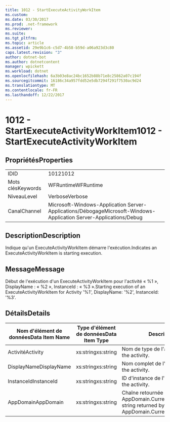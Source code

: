 ```yaml
---
title: 1012 - StartExecuteActivityWorkItem
ms.custom: 
ms.date: 03/30/2017
ms.prod: .net-framework
ms.reviewer: 
ms.suite: 
ms.tgt_pltfrm: 
ms.topic: article
ms.assetid: 29e9b1c6-c5d7-4b58-b59d-a06a923d3c80
caps.latest.revision: "3"
author: dotnet-bot
ms.author: dotnetcontent
manager: wpickett
ms.workload: dotnet
ms.openlocfilehash: 6a3b03e8ac24bc1652b88b71e8c25862a07c194f
ms.sourcegitcommit: 16186c34a957fdd52e5db7294f291f7530ac9d24
ms.translationtype: MT
ms.contentlocale: fr-FR
ms.lasthandoff: 12/22/2017
---
```

# <a name="1012---startexecuteactivityworkitem"></a><span data-ttu-id="d5c6a-102">1012 - StartExecuteActivityWorkItem</span><span class="sxs-lookup"><span data-stu-id="d5c6a-102">1012 - StartExecuteActivityWorkItem</span></span>
## <a name="properties"></a><span data-ttu-id="d5c6a-103">Propriétés</span><span class="sxs-lookup"><span data-stu-id="d5c6a-103">Properties</span></span>  
  
|||  
|-|-|  
|<span data-ttu-id="d5c6a-104">ID</span><span class="sxs-lookup"><span data-stu-id="d5c6a-104">ID</span></span>|<span data-ttu-id="d5c6a-105">1012</span><span class="sxs-lookup"><span data-stu-id="d5c6a-105">1012</span></span>|  
|<span data-ttu-id="d5c6a-106">Mots clés</span><span class="sxs-lookup"><span data-stu-id="d5c6a-106">Keywords</span></span>|<span data-ttu-id="d5c6a-107">WFRuntime</span><span class="sxs-lookup"><span data-stu-id="d5c6a-107">WFRuntime</span></span>|  
|<span data-ttu-id="d5c6a-108">Niveau</span><span class="sxs-lookup"><span data-stu-id="d5c6a-108">Level</span></span>|<span data-ttu-id="d5c6a-109">Verbose</span><span class="sxs-lookup"><span data-stu-id="d5c6a-109">Verbose</span></span>|  
|<span data-ttu-id="d5c6a-110">Canal</span><span class="sxs-lookup"><span data-stu-id="d5c6a-110">Channel</span></span>|<span data-ttu-id="d5c6a-111">Microsoft-Windows-Application Server-Applications/Débogage</span><span class="sxs-lookup"><span data-stu-id="d5c6a-111">Microsoft-Windows-Application Server-Applications/Debug</span></span>|  
  
## <a name="description"></a><span data-ttu-id="d5c6a-112">Description</span><span class="sxs-lookup"><span data-stu-id="d5c6a-112">Description</span></span>  
 <span data-ttu-id="d5c6a-113">Indique qu'un ExecuteActivityWorkItem démarre l'exécution.</span><span class="sxs-lookup"><span data-stu-id="d5c6a-113">Indicates an ExecuteActivityWorkItem is starting execution.</span></span>  
  
## <a name="message"></a><span data-ttu-id="d5c6a-114">Message</span><span class="sxs-lookup"><span data-stu-id="d5c6a-114">Message</span></span>  
 <span data-ttu-id="d5c6a-115">Début de l'exécution d'un ExecuteActivityWorkItem pour l'activité « %1 », DisplayName : « %2 », InstanceId : « %3 ».</span><span class="sxs-lookup"><span data-stu-id="d5c6a-115">Starting execution of an ExecuteActivityWorkItem for Activity '%1', DisplayName: '%2', InstanceId: '%3'.</span></span>  
  
## <a name="details"></a><span data-ttu-id="d5c6a-116">Détails</span><span class="sxs-lookup"><span data-stu-id="d5c6a-116">Details</span></span>  
  
|<span data-ttu-id="d5c6a-117">Nom d'élément de données</span><span class="sxs-lookup"><span data-stu-id="d5c6a-117">Data Item Name</span></span>|<span data-ttu-id="d5c6a-118">Type d'élément de données</span><span class="sxs-lookup"><span data-stu-id="d5c6a-118">Data Item Type</span></span>|<span data-ttu-id="d5c6a-119">Description</span><span class="sxs-lookup"><span data-stu-id="d5c6a-119">Description</span></span>|  
|--------------------|--------------------|-----------------|  
|<span data-ttu-id="d5c6a-120">Activité</span><span class="sxs-lookup"><span data-stu-id="d5c6a-120">Activity</span></span>|<span data-ttu-id="d5c6a-121">xs:string</span><span class="sxs-lookup"><span data-stu-id="d5c6a-121">xs:string</span></span>|<span data-ttu-id="d5c6a-122">Nom de type de l'activité.</span><span class="sxs-lookup"><span data-stu-id="d5c6a-122">The type name of the activity.</span></span>|  
|<span data-ttu-id="d5c6a-123">DisplayName</span><span class="sxs-lookup"><span data-stu-id="d5c6a-123">DisplayName</span></span>|<span data-ttu-id="d5c6a-124">xs:string</span><span class="sxs-lookup"><span data-stu-id="d5c6a-124">xs:string</span></span>|<span data-ttu-id="d5c6a-125">Nom complet de l'activité.</span><span class="sxs-lookup"><span data-stu-id="d5c6a-125">The display name of the activity.</span></span>|  
|<span data-ttu-id="d5c6a-126">InstanceId</span><span class="sxs-lookup"><span data-stu-id="d5c6a-126">InstanceId</span></span>|<span data-ttu-id="d5c6a-127">xs:string</span><span class="sxs-lookup"><span data-stu-id="d5c6a-127">xs:string</span></span>|<span data-ttu-id="d5c6a-128">ID d'instance de l'activité.</span><span class="sxs-lookup"><span data-stu-id="d5c6a-128">The instance id of the activity.</span></span>|  
|<span data-ttu-id="d5c6a-129">AppDomain</span><span class="sxs-lookup"><span data-stu-id="d5c6a-129">AppDomain</span></span>|<span data-ttu-id="d5c6a-130">xs:string</span><span class="sxs-lookup"><span data-stu-id="d5c6a-130">xs:string</span></span>|<span data-ttu-id="d5c6a-131">Chaîne retournée par AppDomain.CurrentDomain.FriendlyName.</span><span class="sxs-lookup"><span data-stu-id="d5c6a-131">The string returned by AppDomain.CurrentDomain.FriendlyName.</span></span>|
